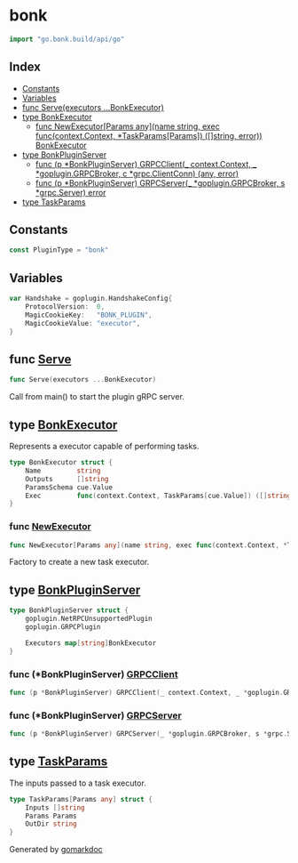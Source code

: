 <!-- Code generated by gomarkdoc. DO NOT EDIT -->

# bonk

```go
import "go.bonk.build/api/go"
```

## Index

- [Constants](<#constants>)
- [Variables](<#variables>)
- [func Serve\(executors ...BonkExecutor\)](<#Serve>)
- [type BonkExecutor](<#BonkExecutor>)
  - [func NewExecutor\[Params any\]\(name string, exec func\(context.Context, \*TaskParams\[Params\]\) \(\[\]string, error\)\) BonkExecutor](<#NewExecutor>)
- [type BonkPluginServer](<#BonkPluginServer>)
  - [func \(p \*BonkPluginServer\) GRPCClient\(\_ context.Context, \_ \*goplugin.GRPCBroker, c \*grpc.ClientConn\) \(any, error\)](<#BonkPluginServer.GRPCClient>)
  - [func \(p \*BonkPluginServer\) GRPCServer\(\_ \*goplugin.GRPCBroker, s \*grpc.Server\) error](<#BonkPluginServer.GRPCServer>)
- [type TaskParams](<#TaskParams>)


## Constants

<a name="PluginType"></a>

```go
const PluginType = "bonk"
```

## Variables

<a name="Handshake"></a>

```go
var Handshake = goplugin.HandshakeConfig{
    ProtocolVersion:  0,
    MagicCookieKey:   "BONK_PLUGIN",
    MagicCookieValue: "executor",
}
```

<a name="Serve"></a>
## func [Serve](<https://github.com/bonk-build/bonk/blob/5797b1f/api/go/plugin.go#L75>)

```go
func Serve(executors ...BonkExecutor)
```

Call from main\(\) to start the plugin gRPC server.

<a name="BonkExecutor"></a>
## type [BonkExecutor](<https://github.com/bonk-build/bonk/blob/5797b1f/api/go/plugin.go#L38-L43>)

Represents a executor capable of performing tasks.

```go
type BonkExecutor struct {
    Name         string
    Outputs      []string
    ParamsSchema cue.Value
    Exec         func(context.Context, TaskParams[cue.Value]) ([]string, error)
}
```

<a name="NewExecutor"></a>
### func [NewExecutor](<https://github.com/bonk-build/bonk/blob/5797b1f/api/go/plugin.go#L46-L49>)

```go
func NewExecutor[Params any](name string, exec func(context.Context, *TaskParams[Params]) ([]string, error)) BonkExecutor
```

Factory to create a new task executor.

<a name="BonkPluginServer"></a>
## type [BonkPluginServer](<https://github.com/bonk-build/bonk/blob/5797b1f/api/go/plugin.go#L101-L106>)



```go
type BonkPluginServer struct {
    goplugin.NetRPCUnsupportedPlugin
    goplugin.GRPCPlugin

    Executors map[string]BonkExecutor
}
```

<a name="BonkPluginServer.GRPCClient"></a>
### func \(\*BonkPluginServer\) [GRPCClient](<https://github.com/bonk-build/bonk/blob/5797b1f/api/go/plugin.go#L117-L121>)

```go
func (p *BonkPluginServer) GRPCClient(_ context.Context, _ *goplugin.GRPCBroker, c *grpc.ClientConn) (any, error)
```



<a name="BonkPluginServer.GRPCServer"></a>
### func \(\*BonkPluginServer\) [GRPCServer](<https://github.com/bonk-build/bonk/blob/5797b1f/api/go/plugin.go#L108>)

```go
func (p *BonkPluginServer) GRPCServer(_ *goplugin.GRPCBroker, s *grpc.Server) error
```



<a name="TaskParams"></a>
## type [TaskParams](<https://github.com/bonk-build/bonk/blob/5797b1f/api/go/plugin.go#L31-L35>)

The inputs passed to a task executor.

```go
type TaskParams[Params any] struct {
    Inputs []string
    Params Params
    OutDir string
}
```

Generated by [gomarkdoc](<https://github.com/princjef/gomarkdoc>)
